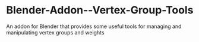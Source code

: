 Blender-Addon--Vertex-Group-Tools
=================================

An addon for Blender that provides some useful tools for managing and manipulating vertex groups and weights